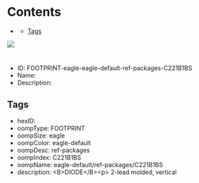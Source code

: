 



Contents
========

* [](#)
	* [Tags](#tags)
  
![][im]
# 

- ID: FOOTPRINT-eagle-eagle-default-ref-packages-C221B1BS
- Name: 
- Description: 

## Tags

- hexID: 
- oompType: FOOTPRINT
- oompSize: eagle
- oompColor: eagle-default
- oompDesc: ref-packages
- oompIndex: C221B1BS
- oompName: eagle-default/ref-packages/C221B1BS
- description: &lt;B&gt;DIODE&lt;/B&gt;&lt;p&gt;&#xD;
2-lead molded, vertical



[im]: image.png
